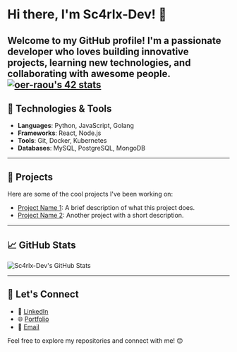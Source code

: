 # Hi there, I'm Sc4rlx-Dev! 👋

Welcome to my GitHub profile! I'm a passionate developer who loves building innovative projects, learning new technologies, and collaborating with awesome people.
[![oer-raou's 42 stats](https://badge.mediaplus.ma/binary/oer-raou)](https://github.com/oakoudad/badge42)
---

## 🔧 Technologies & Tools
- **Languages**: Python, JavaScript, Golang
- **Frameworks**: React, Node.js
- **Tools**: Git, Docker, Kubernetes
- **Databases**: MySQL, PostgreSQL, MongoDB

---

## 🚀 Projects
Here are some of the cool projects I've been working on:
- [Project Name 1](https://github.com/Sc4rlx-Dev/project1): A brief description of what this project does.
- [Project Name 2](https://github.com/Sc4rlx-Dev/project2): Another project with a short description.

---

## 📈 GitHub Stats
![Sc4rlx-Dev's GitHub Stats](https://github-readme-stats.vercel.app/api?username=Sc4rlx-Dev&show_icons=true&theme=radical)

---

## 💬 Let's Connect
- 💼 [LinkedIn](https://linkedin.com/in/your-linkedin-username)
- 🌐 [Portfolio](https://your-portfolio-link.com)
- 📧 [Email](mailto:your-email@example.com)

Feel free to explore my repositories and connect with me! 😊
